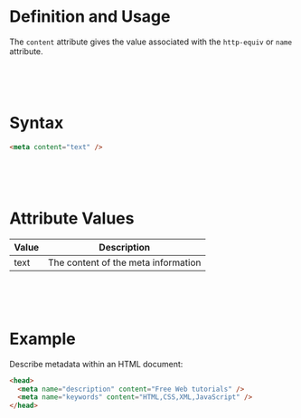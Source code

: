 # Definition and Usage

The `content` attribute gives the value associated with the `http-equiv` or `name` attribute.

&nbsp;

&nbsp;

# Syntax

```html
<meta content="text" />
```

&nbsp;

&nbsp;

# Attribute Values

| Value | Description                         |
| ----- | ----------------------------------- |
| text  | The content of the meta information |

&nbsp;

&nbsp;

# Example

Describe metadata within an HTML document:

```html
<head>
  <meta name="description" content="Free Web tutorials" />
  <meta name="keywords" content="HTML,CSS,XML,JavaScript" />
</head>
```
